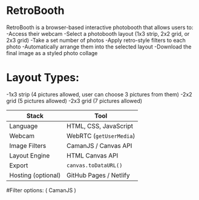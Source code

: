 # RetroBooth
RetroBooth is a browser-based interactive photobooth that allows users to:
-Access their webcam
-Select a photobooth layout (1x3 strip, 2x2 grid, or 2x3 grid)
-Take a set number of photos
-Apply retro-style filters to each photo
-Automatically arrange them into the selected layout
-Download the final image as a styled photo collage

# Layout Types:
-1x3 strip (4 pictures allowed, user can choose 3 pictures from them)
-2x2 grid (5 pictures allowed)
-2x3 grid (7 pictures allowed)

| Stack              | Tool                    |
| ------------------ | ----------------------- |
| Language           | HTML, CSS, JavaScript   |
| Webcam             | WebRTC (`getUserMedia`) |
| Image Filters      | CamanJS / Canvas API    |
| Layout Engine      | HTML Canvas API         |
| Export             | `canvas.toDataURL()`    |
| Hosting (optional) | GitHub Pages / Netlify  |


#Filter options:
( CamanJS )